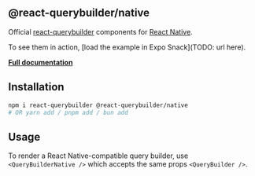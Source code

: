 ## @react-querybuilder/native

Official [react-querybuilder](https://npmjs.com/package/react-querybuilder) components for [React Native](https://reactnative.dev/).

To see them in action, [load the example in Expo Snack](TODO: url here).

**[Full documentation](https://react-querybuilder.js.org/)**

## Installation

```bash
npm i react-querybuilder @react-querybuilder/native
# OR yarn add / pnpm add / bun add
```

## Usage

To render a React Native-compatible query builder, use `<QueryBuilderNative />` which accepts the same props `<QueryBuilder />`.
